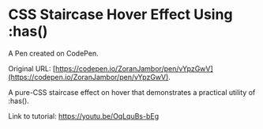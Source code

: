# CSS Staircase Hover Effect Using :has() 

A Pen created on CodePen.

Original URL: [https://codepen.io/ZoranJambor/pen/vYpzGwV](https://codepen.io/ZoranJambor/pen/vYpzGwV).

A pure-CSS staircase effect on hover that demonstrates a practical utility of :has().

Link to tutorial: https://youtu.be/OqLquBs-bEg
